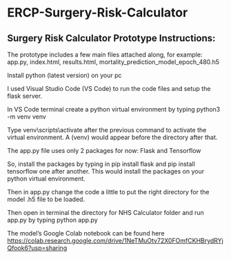 # ERCP-Surgery-Risk-Calculator

## Surgery Risk Calculator Prototype Instructions:

The prototype includes a few main files attached along, for example: app.py, index.html, results.html, mortality_prediction_model_epoch_480.h5

Install python (latest version) on your pc

I used Visual Studio Code (VS Code) to run the code files and setup the flask server.

In VS Code terminal create a python virtual environment by typing python3 -m venv venv

Type venv\scripts\activate after the previous command to activate the virtual environment. A (venv) would appear before the directory after that.  


The app.py file uses only 2 packages for now: Flask and Tensorflow

So, install the packages by typing in pip install flask  and   pip install tensorflow   one after another. This would install the packages on your python virtual environment.


Then in app.py change the code a little to put the right directory for the model .h5 file to be loaded.


Then open in terminal the directory for NHS Calculator folder and run app.py by typing python app.py

The model’s Google Colab notebook can be found here https://colab.research.google.com/drive/1NeTMuOtv72X0FOmfCKHBrydRYjQfook6?usp=sharing
